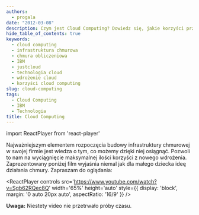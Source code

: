 ```yaml
---
authors:
  - progala
date: "2012-03-08"
description: Czym jest Cloud Computing? Dowiedz się, jakie korzyści przynosi infrastruktura chmurowa i jak działa technologia cloud. Praktyczny przewodnik po chmurze obliczeniowej dla firm.
hide_table_of_contents: true
keywords:
  - cloud computing
  - infrastruktura chmurowa
  - chmura obliczeniowa
  - IBM
  - justcloud
  - technologia cloud
  - wdrożenie cloud
  - korzyści cloud computing
slug: cloud-computing
tags:
  - Cloud Computing
  - IBM
  - Technologia
title: Cloud Computing
---
```


import ReactPlayer from 'react-player'

Najważniejszym elementem rozpoczęcia budowy infrastruktury chmurowej w swojej firmie jest wiedza o tym, co możemy dzięki niej osiągnąć. Pozwoli to nam na wyciągnięcie maksymalnej ilości korzyści z nowego wdrożenia. Zaprezentowany poniżej film wyjaśnia niemal jak dla małego dziecka ideę działania chmury. Zapraszam do oglądania:
<!-- truncate -->

<ReactPlayer
  controls
  src='https://www.youtube.com/watch?v=Sgb62RQec8Q'
  width='65%'
  height='auto'
  style={{ display: 'block', margin: '0 auto 20px auto', aspectRatio: '16/9' }}
/>

**Uwaga:** Niestety video nie przetrwało próby czasu.